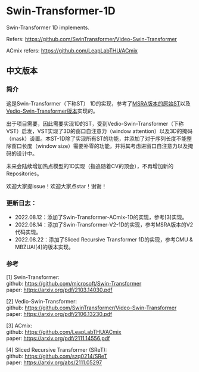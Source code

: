 # Swin-Transformer-1D
Swin-Transformer 1D implements.

Refers: https://github.com/SwinTransformer/Video-Swin-Transformer

ACmix refers: https://github.com/LeapLabTHU/ACmix

## 中文版本

### 简介

这是Swin-Transformer（下称ST） 1D的实现，参考了[MSRA版本的原始ST](https://github.com/microsoft/Swin-Transformer)以及[Vedio-Swin-Transformer版本](https://github.com/SwinTransformer/Video-Swin-Transformer)实现的。

出于项目需要，因此需要实现1D的ST，受到Vedio-Swin-Transformer（下称VST）启发，VST实现了3D的窗口自注意力（window attention）以及3D的掩码（mask）设置。本ST-1D除了实现所有ST的功能，并添加了对于序列长度不能整除窗口长度（window size）需要补零的功能，并将其考虑进窗口自注意力以及掩码的设计中。

未来会陆续增加热点模型的1D实现（指追随着CV的顶会），不再增加新的Repositories。

欢迎大家提issue！欢迎大家点star！谢谢！

### 更新日志：
- 2022.08.12：添加了Swin-Transformer-ACmix-1D的实现，参考[3]实现。
- 2022.08.14：添加了Swin-Transformer-V2-1D的实现，参考MSRA版本的V2代码实现。
- 2022.08.22：添加了Sliced Recursive Transformer 1D的实现，参考CMU & MBZUAI[4]的版本实现。

### 参考

[1] Swin-Transformer: <br />
github: https://github.com/microsoft/Swin-Transformer <br />
paper: https://arxiv.org/pdf/2103.14030.pdf

[2] Vedio-Swin-Transformer: <br />
github: https://github.com/SwinTransformer/Video-Swin-Transformer<br />
paper: https://arxiv.org/pdf/2106.13230.pdf

[3] ACmix: <br />
github: https://github.com/LeapLabTHU/ACmix <br />
paper: https://arxiv.org/pdf/2111.14556.pdf

[4] Sliced Recursive Transformer (SReT): <br />
github: https://github.com/szq0214/SReT <br />
paper: https://arxiv.org/abs/2111.05297

